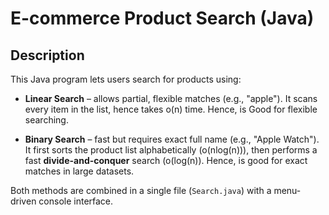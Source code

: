 # E-commerce Product Search (Java)

## Description

This Java program lets users search for products using:
- **Linear Search** – allows partial, flexible matches (e.g., "apple"). It scans every item in the list, hence takes o(n) time. Hence, is Good for flexible searching.

- **Binary Search** – fast but requires exact full name (e.g., "Apple Watch"). It first sorts the product list alphabetically (o(nlog(n))), then performs a fast **divide-and-conquer** search (o(log(n)). Hence, is good for exact matches in large datasets.

Both methods are combined in a single file (`Search.java`) with a menu-driven console interface.





